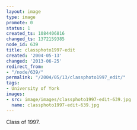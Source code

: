 ```yaml
---
layout: image
type: image
promote: 0
status: 1
created_ts: 1084406816
changed_ts: 1372159385
node_id: 639
title: classphoto1997-edit
created: '2004-05-13'
changed: '2013-06-25'
redirect_from:
- "/node/639/"
permalink: "/2004/05/13/classphoto1997_edit/"
tags:
- University of York
images:
- src: image/images/classphoto1997-edit-639.jpg
  name: classphoto1997-edit-639.jpg
---
```

Class of 1997.
